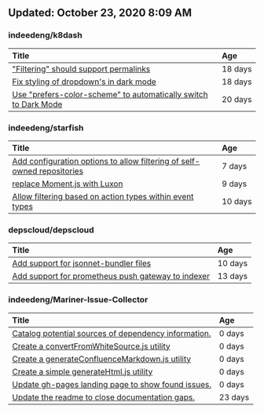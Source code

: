 ## Updated: October 23, 2020 8:09 AM


### indeedeng/k8dash
|**Title**|**Age**|
|:----|:----|
|["Filtering" should support permalinks](https://github.com/indeedeng/k8dash/issues/153)|18&nbsp;days|
|[Fix styling of dropdown's in dark mode](https://github.com/indeedeng/k8dash/issues/152)|18&nbsp;days|
|[Use "prefers-color-scheme" to automatically switch to Dark Mode](https://github.com/indeedeng/k8dash/issues/144)|20&nbsp;days|


### indeedeng/starfish
|**Title**|**Age**|
|:----|:----|
|[Add configuration options to allow filtering of self-owned repositories](https://github.com/indeedeng/starfish/issues/65)|7&nbsp;days|
|[replace Moment.js with Luxon](https://github.com/indeedeng/starfish/issues/60)|9&nbsp;days|
|[Allow filtering based on action types within event types](https://github.com/indeedeng/starfish/issues/58)|10&nbsp;days|


### depscloud/depscloud
|**Title**|**Age**|
|:----|:----|
|[Add support for jsonnet-bundler files](https://github.com/depscloud/depscloud/issues/115)|10&nbsp;days|
|[Add support for prometheus push gateway to indexer](https://github.com/depscloud/depscloud/issues/108)|13&nbsp;days|


### indeedeng/Mariner-Issue-Collector
|**Title**|**Age**|
|:----|:----|
|[Catalog potential sources of dependency information.](https://github.com/indeedeng/Mariner-Issue-Collector/issues/19)|0&nbsp;days|
|[Create a convertFromWhiteSource.js utility](https://github.com/indeedeng/Mariner-Issue-Collector/issues/18)|0&nbsp;days|
|[Create a generateConfluenceMarkdown.js utility](https://github.com/indeedeng/Mariner-Issue-Collector/issues/17)|0&nbsp;days|
|[Create a simple generateHtml.js utility](https://github.com/indeedeng/Mariner-Issue-Collector/issues/16)|0&nbsp;days|
|[Update gh-pages landing page to show found issues.](https://github.com/indeedeng/Mariner-Issue-Collector/issues/15)|0&nbsp;days|
|[Update the readme to close documentation gaps.](https://github.com/indeedeng/Mariner-Issue-Collector/issues/2)|23&nbsp;days|
